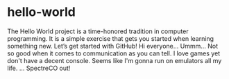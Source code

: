 # hello-world
The Hello World project is a time-honored tradition in computer programming. It is a simple exercise that gets you started when learning something new. Let’s get started with GitHub!
Hi everyone...
Ummm...
Not so good when it comes to communication as you can tell.
I love games yet don't have a decent console.
Seems like I'm gonna run on emulators all my life.
...
SpectreCO out!
